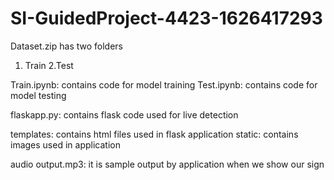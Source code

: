 # SI-GuidedProject-4423-1626417293
Dataset.zip has two folders
1. Train
2.Test

Train.ipynb: contains code for model training
Test.ipynb: contains code for model testing

flaskapp.py: contains flask code used for live detection

templates: contains html files used in flask application
static: contains images used in application

audio output.mp3: it is sample output by application when we show our sign

